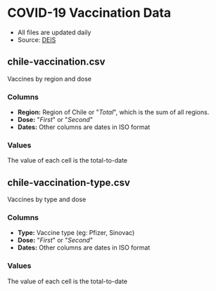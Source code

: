 
# COVID-19 Vaccination Data

- All files are updated daily
- Source: [DEIS](https://deis.minsal.cl/)

## chile-vaccination.csv

Vaccines by region and dose

### Columns

- **Region:** Region of Chile or "*Total*", which is the sum of all regions.
- **Dose:** "*First*" or "*Second*"
- **Dates:** Other columns are dates in ISO format

### Values

The value of each cell is the total-to-date

## chile-vaccination-type.csv

Vaccines by type and dose

### Columns

- **Type:** Vaccine type (eg: Pfizer, Sinovac)
- **Dose:** "*First*" or "*Second*"
- **Dates:** Other columns are dates in ISO format

### Values

The value of each cell is the total-to-date
